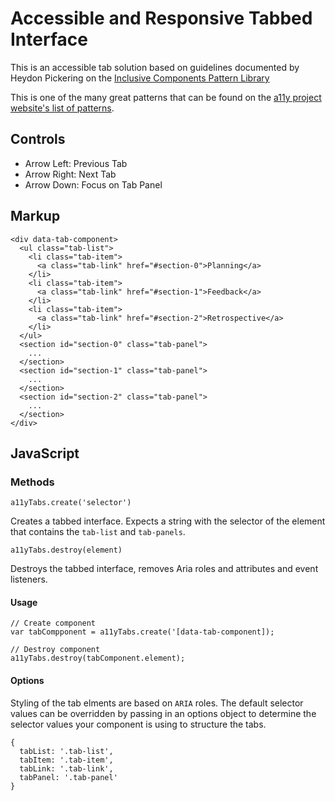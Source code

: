# Accessible and Responsive Tabbed Interface

This is an accessible tab solution based on guidelines documented by Heydon Pickering on the [Inclusive Components Pattern Library](https://inclusive-components.design/tabbed-interfaces/)

This is one of the many great patterns that can be found on the [a11y project website's list of patterns](https://a11yproject.com/patterns).

## Controls

- Arrow Left: Previous Tab
- Arrow Right: Next Tab
- Arrow Down: Focus on Tab Panel

## Markup

```
<div data-tab-component>
  <ul class="tab-list">
    <li class="tab-item">
      <a class="tab-link" href="#section-0">Planning</a>
    </li>
    <li class="tab-item">
      <a class="tab-link" href="#section-1">Feedback</a>
    </li>
    <li class="tab-item">
      <a class="tab-link" href="#section-2">Retrospective</a>
    </li>
  </ul>
  <section id="section-0" class="tab-panel">
    ...
  </section>
  <section id="section-1" class="tab-panel">
    ...
  </section>
  <section id="section-2" class="tab-panel">
    ...
  </section>
</div>
```

## JavaScript

### Methods

`a11yTabs.create('selector')`

Creates a tabbed interface. Expects a string with the selector of the element that contains the `tab-list` and `tab-panels`.

`a11yTabs.destroy(element)`

Destroys the tabbed interface, removes Aria roles and attributes and event listeners.

#### Usage

```
// Create component
var tabCompponent = a11yTabs.create('[data-tab-component]);

// Destroy component
a11yTabs.destroy(tabComponent.element);
```

#### Options

Styling of the tab elments are based on `ARIA` roles. The default selector values can be overridden by passing in an options object to determine the selector values your component is using to structure the tabs.

```
{
  tabList: '.tab-list',
  tabItem: '.tab-item',
  tabLink: '.tab-link',
  tabPanel: '.tab-panel'
}
```
